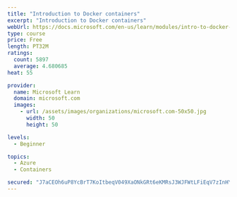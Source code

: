 ```yaml
---
title: "Introduction to Docker containers"
excerpt: "Introduction to Docker containers"
webUrl: https://docs.microsoft.com/en-us/learn/modules/intro-to-docker-containers/
type: course
price: Free
length: PT32M
ratings:
  count: 5897
  average: 4.680685
heat: 55

provider:
  name: Microsoft Learn
  domain: microsoft.com
  images:
    - url: /assets/images/organizations/microsoft.com-50x50.jpg
      width: 50
      height: 50

levels:
  - Beginner

topics:
  - Azure
  - Containers

secured: "J7aCEOh6uP8YcBrT7KoItbeqV049XaONkGRt6eKMRsJ3WJFWtLFiEqV7zInHY1HgeS8wWakQPNfBpg7E0OnH5NNSfy/ybF6CSEaSu6ycvE5XqAmcoq5VZ//Bmq2FrVfkRFJXmfuCh128Klxcdlt7iI3mgblY+/jORS65OmjWZp3AaO3nnkpkFXmCGnJ0rz1AUohBTVCaDCmldXREbxSr9hehTIMunbIiBJLc43lqfQgFt+FPrEcjrbtlMbPx5mQqi4pSlt0IKZOcmyDvON4KzDQx5Q1cWh5ntfaTRUnTaxD5+KRztYPoIoXpUby7f7KlxQkp551cwmjv7/hHmEg6K3RqEN6eTx7klnO2VSWcXFBokR9psNNDxm/Kp+r4uwZpva5j6dOUmdwn0cPw2y9b/NKLg2xzkmKALqYFeGYGCOM=;86n2LuxIgY9vbYzEqUnbDQ=="
---
```


